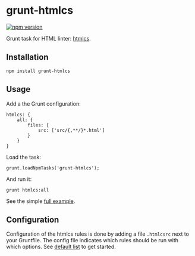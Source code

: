 # grunt-htmlcs

[![npm version](https://badge.fury.io/js/grunt-htmlcs.svg)](https://badge.fury.io/js/grunt-htmlcs)

Grunt task for HTML linter: [htmlcs](https://github.com/ecomfe/htmlcs).

## Installation

```
npm install grunt-htmlcs
```

## Usage

Add a the Grunt configuration:

```
htmlcs: {
    all: {
        files: {
            src: ['src/{,**/}*.html']
        }
    }
}
```

Load the task:

```
grunt.loadNpmTasks('grunt-htmlcs');
```

And run it:

```
grunt htmlcs:all
```

See the simple [full example](example/Gruntfile.js).

## Configuration

Configuration of the htmlcs rules is done by adding a file `.htmlcsrc` next to your Gruntfile.
The config file indicates which rules should be run with which options.
See [default list](https://github.com/ecomfe/htmlcs/blob/master/lib/default/htmlcsrc) to get started.
